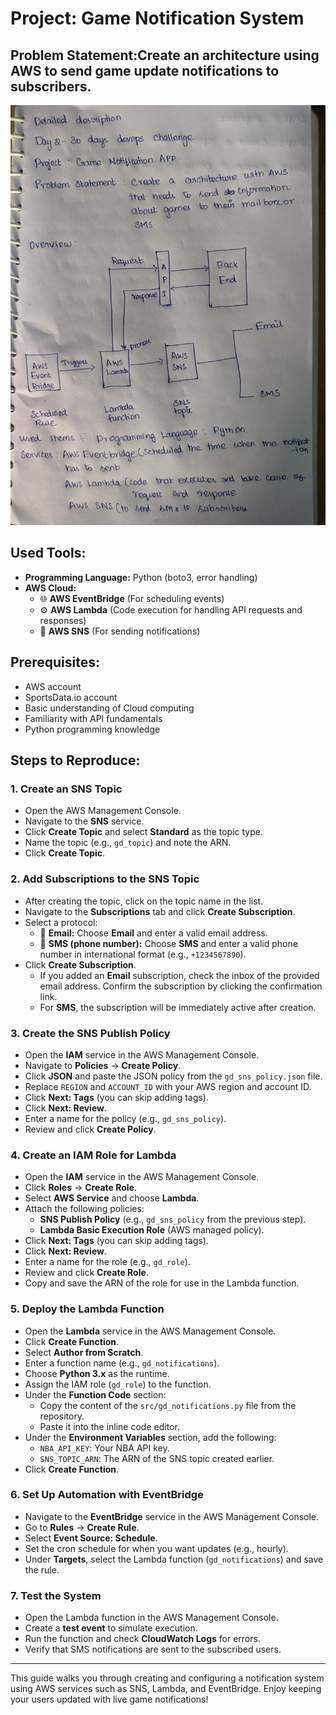 # Project: Game Notification System

## Problem Statement:Create an architecture using AWS to send game update notifications to subscribers.

![Image](Overview.jpeg)

## Used Tools:

- **Programming Language:** Python (boto3, error handling)
- **AWS Cloud:**
  - 🌐 **AWS EventBridge** (For scheduling events)
  - ⚙️ **AWS Lambda** (Code execution for handling API requests and responses)
  - 📲 **AWS SNS** (For sending notifications)

## Prerequisites:

- AWS account
- SportsData.io account
- Basic understanding of Cloud computing
- Familiarity with API fundamentals
- Python programming knowledge

## Steps to Reproduce:

### 1. Create an SNS Topic

- Open the AWS Management Console.
- Navigate to the **SNS** service.
- Click **Create Topic** and select **Standard** as the topic type.
- Name the topic (e.g., `gd_topic`) and note the ARN.
- Click **Create Topic**.

### 2. Add Subscriptions to the SNS Topic

- After creating the topic, click on the topic name in the list.
- Navigate to the **Subscriptions** tab and click **Create Subscription**.
- Select a protocol:
  - 📧 **Email:** Choose **Email** and enter a valid email address.
  - 📱 **SMS (phone number):** Choose **SMS** and enter a valid phone number in international format (e.g., `+1234567890`).
- Click **Create Subscription**.
  - If you added an **Email** subscription, check the inbox of the provided email address. Confirm the subscription by clicking the confirmation link.
  - For **SMS**, the subscription will be immediately active after creation.

### 3. Create the SNS Publish Policy

- Open the **IAM** service in the AWS Management Console.
- Navigate to **Policies** → **Create Policy**.
- Click **JSON** and paste the JSON policy from the `gd_sns_policy.json` file.
- Replace `REGION` and `ACCOUNT_ID` with your AWS region and account ID.
- Click **Next: Tags** (you can skip adding tags).
- Click **Next: Review**.
- Enter a name for the policy (e.g., `gd_sns_policy`).
- Review and click **Create Policy**.

### 4. Create an IAM Role for Lambda

- Open the **IAM** service in the AWS Management Console.
- Click **Roles** → **Create Role**.
- Select **AWS Service** and choose **Lambda**.
- Attach the following policies:
  - **SNS Publish Policy** (e.g., `gd_sns_policy` from the previous step).
  - **Lambda Basic Execution Role** (AWS managed policy).
- Click **Next: Tags** (you can skip adding tags).
- Click **Next: Review**.
- Enter a name for the role (e.g., `gd_role`).
- Review and click **Create Role**.
- Copy and save the ARN of the role for use in the Lambda function.

### 5. Deploy the Lambda Function

- Open the **Lambda** service in the AWS Management Console.
- Click **Create Function**.
- Select **Author from Scratch**.
- Enter a function name (e.g., `gd_notifications`).
- Choose **Python 3.x** as the runtime.
- Assign the IAM role (`gd_role`) to the function.
- Under the **Function Code** section:
  - Copy the content of the `src/gd_notifications.py` file from the repository.
  - Paste it into the inline code editor.
- Under the **Environment Variables** section, add the following:
  - `NBA_API_KEY`: Your NBA API key.
  - `SNS_TOPIC_ARN`: The ARN of the SNS topic created earlier.
- Click **Create Function**.

### 6. Set Up Automation with EventBridge

- Navigate to the **EventBridge** service in the AWS Management Console.
- Go to **Rules** → **Create Rule**.
- Select **Event Source: Schedule**.
- Set the cron schedule for when you want updates (e.g., hourly).
- Under **Targets**, select the Lambda function (`gd_notifications`) and save the rule.

### 7. Test the System

- Open the Lambda function in the AWS Management Console.
- Create a **test event** to simulate execution.
- Run the function and check **CloudWatch Logs** for errors.
- Verify that SMS notifications are sent to the subscribed users.

---

This guide walks you through creating and configuring a notification system using AWS services such as SNS, Lambda, and EventBridge. Enjoy keeping your users updated with live game notifications!
